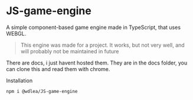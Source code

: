 # JS-game-engine

A simple component-based game engine made in TypeScript, that uses WEBGL.

> This engine was made for a project. It works, but not very well, and will probably not be maintained in future

There are docs, i just havent hosted them. They are in the docs folder, you can clone this and read them with chrome.

Installation

    npm i @wdlea/JS-game-engine

